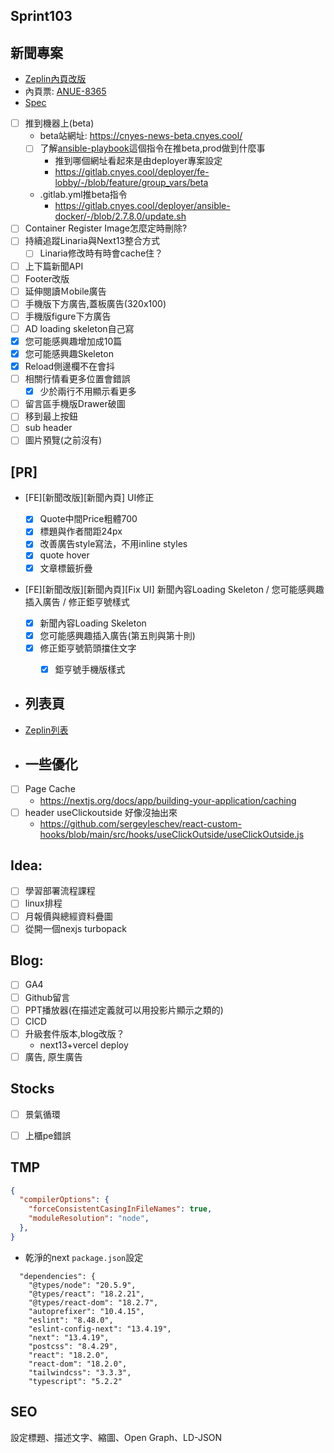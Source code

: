 ## Sprint103

## 新聞專案
* [Zeplin內頁改版](https://app.zeplin.io/project/576287bda89e8aa7045cfba5/screen/64ad0cdf411565216532362a)
* 內頁票: [ANUE-8365](https://cnyesrd.atlassian.net/browse/ANUE-8365)
* [Spec](https://cnyesrd.atlassian.net/wiki/spaces/PS/pages/2153709569)
* [ ] 推到機器上(beta)
	* beta站網址: https://cnyes-news-beta.cnyes.cool/
	* [ ] 了解[ansible-playbook](https://gitlab.cnyes.cool/deployer/ansible-docker/-/blob/2.7.8.0/update.sh)這個指令在推beta,prod做到什麼事
		* 推到哪個網址看起來是由deployer專案設定
		* https://gitlab.cnyes.cool/deployer/fe-lobby/-/blob/feature/group_vars/beta
	* .gitlab.yml推beta指令
		* https://gitlab.cnyes.cool/deployer/ansible-docker/-/blob/2.7.8.0/update.sh
* [ ] Container Register Image怎麼定時刪除?
* [ ] 持續追蹤Linaria與Next13整合方式
	* [ ] Linaria修改時有時會cache住？
* [ ] 上下篇新聞API
* [ ] Footer改版
* [ ] 延伸閱讀Ｍobile廣告
* [ ] 手機版下方廣告,蓋板廣告(320x100)
* [ ] 手機版figure下方廣告
* [ ] AD loading skeleton自己寫
* [x] 您可能感興趣增加成10篇
* [x] 您可能感興趣Skeleton
* [x] Reload側邊欄不在會抖
* [ ] 相關行情看更多位置會錯誤
	* [x] 少於兩行不用顯示看更多
* [ ] 留言區手機版Drawer破圖
* [ ] 移到最上按鈕
* [ ] sub header
* [ ] 圖片預覽(之前沒有)

## \[PR\]
* \[FE\]\[新聞改版\]\[新聞內頁\] UI修正
	* [x] Quote中間Price粗體700
	* [x] 標題與作者間距24px
	* [x] 改善廣告style寫法，不用inline styles
	* [x] quote hover
	* [x] 文章標籤折疊
* \[FE\]\[新聞改版\]\[新聞內頁\]\[Fix UI\] 新聞內容Loading Skeleton / 您可能感興趣插入廣告 / 修正鉅亨號樣式
	* [x] 新聞內容Loading Skeleton
	* [x] 您可能感興趣插入廣告(第五則與第十則)
	* [x] 修正鉅亨號箭頭擋住文字
		* [x] 鉅亨號手機版樣式

		
* ## 列表頁
* [Zeplin列表](https://app.zeplin.io/project/576287bda89e8aa7045cfba5/screen/64bf3d5ab80488509d649a7e)

* ## 一些優化
* [ ] Page Cache
	 * https://nextjs.org/docs/app/building-your-application/caching
 * [ ] header useClickoutside 好像沒抽出來
	 * https://github.com/sergeyleschev/react-custom-hooks/blob/main/src/hooks/useClickOutside/useClickOutside.js

## Idea:
* [ ] 學習部署流程課程
* [ ] linux排程
* [ ] 月報價與總經資料疊圖
* [ ] 從開一個nexjs turbopack

## Blog: 
* [ ] GA4
* [ ] Github留言
* [ ] PPT播放器(在描述定義就可以用投影片顯示之類的)
* [ ] CICD
* [ ] 升級套件版本,blog改版？
	* next13+vercel deploy
* [ ] 廣告, 原生廣告

## Stocks
* [ ] 景氣循環
* [ ] 上櫃pe錯誤


## TMP
```json
{
  "compilerOptions": {
    "forceConsistentCasingInFileNames": true,
    "moduleResolution": "node",
  },
}
```
* 乾淨的next `package.json`設定
```
  "dependencies": {
    "@types/node": "20.5.9",
    "@types/react": "18.2.21",
    "@types/react-dom": "18.2.7",
    "autoprefixer": "10.4.15",
    "eslint": "8.48.0",
    "eslint-config-next": "13.4.19",
    "next": "13.4.19",
    "postcss": "8.4.29",
    "react": "18.2.0",
    "react-dom": "18.2.0",
    "tailwindcss": "3.3.3",
    "typescript": "5.2.2"
```

## SEO
設定標題、描述文字、縮圖、Open Graph、LD-JSON
